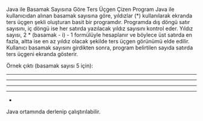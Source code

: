 Java ile Basamak Sayısına Göre Ters Üçgen Çizen Program
Java ile kullanıcıdan alınan basamak sayısına göre, yıldızlar (*) kullanılarak ekranda ters üçgen şekli oluşturan basit bir programdır. Programda dış döngü satır sayısını, iç döngü ise her satırda yazılacak yıldız sayısını kontrol eder. Yıldız sayısı, 2 * (basamak - i) - 1 formülüyle hesaplanır ve böylece üst satırda en fazla, altta ise en az yıldız olacak şekilde ters üçgen görünümü elde edilir. Kullanıcı basamak sayısını girdikten sonra, program belirtilen sayıda satırda ters üçgeni ekranda gösterir.

Örnek çıktı (basamak sayısı 5 için):

*********
*******
*****
***
*
Java ortamında derlenip çalıştırılabilir.